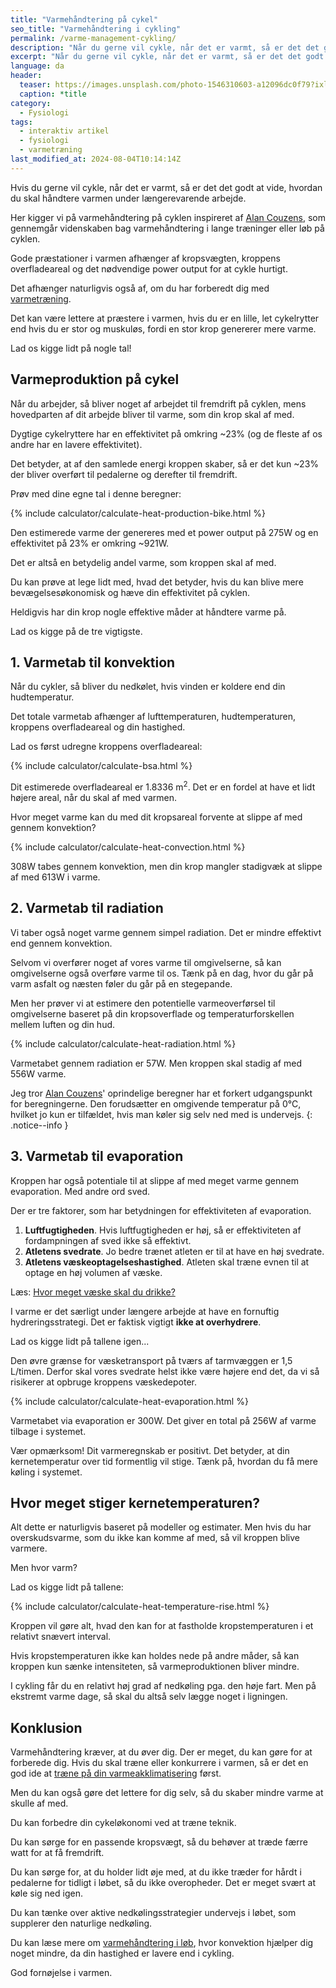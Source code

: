 ```yaml
---
title: "️Varmehåndtering på cykel"
seo_title: "️Varmehåndtering i cykling"
permalink: /varme-management-cykling/
description: "Når du gerne vil cykle, når det er varmt, så er det det godt at vide, hvordan du skal håndtere varmen under længerevarende arbejde."
excerpt: "Når du gerne vil cykle, når det er varmt, så er det det godt at vide, hvordan du skal håndtere varmen under længerevarende arbejde."
language: da
header:
  teaser: https://images.unsplash.com/photo-1546310603-a12096dc0f79?ixlib=rb-1.2.1&ixid=MnwxMjA3fDB8MHxwaG90by1wYWdlfHx8fGVufDB8fHx8&auto=format&fit=crop&h=300&w=400&q=10
  caption: *title
category:
  - Fysiologi
tags:
  - interaktiv artikel
  - fysiologi
  - varmetræning
last_modified_at: 2024-08-04T10:14:14Z
---
```


Hvis du gerne vil cykle, når det er varmt, så er det det godt at vide, hvordan du skal håndtere varmen under længerevarende arbejde.

Her kigger vi på varmehåndtering på cyklen inspireret af [Alan Couzens](https://www.alancouzens.com/blog/heat.html), som gennemgår videnskaben bag varmehåndtering i lange træninger eller løb på cyklen.

Gode præstationer i varmen afhænger af kropsvægten, kroppens overfladeareal og det nødvendige power output for at cykle hurtigt.

Det afhænger naturligvis også af, om du har forberedt dig med [varmetræning](/varmetraening/).

Det kan være lettere at præstere i varmen, hvis du er en lille, let cykelrytter end hvis du er stor og muskuløs, fordi en stor krop genererer mere varme.

Lad os kigge lidt på nogle tal!

## Varmeproduktion på cykel

Når du arbejder, så bliver noget af arbejdet til fremdrift på cyklen, mens hovedparten af dit arbejde bliver til varme, som din krop skal af med.

Dygtige cykelryttere har en effektivitet på omkring ~23% (og de fleste af os andre har en lavere effektivitet).

Det betyder, at af den samlede energi kroppen skaber, så er det kun ~23% der bliver overført til pedalerne og derefter til fremdrift.

Prøv med dine egne tal i denne beregner:

{% include calculator/calculate-heat-production-bike.html %}

Den estimerede varme der genereres med et power output på <span id="heat_bike_power_output">275</span>W og en effektivitet på <span id="heat_bike_efficiency">23</span>% er omkring ~<span id="heat_bike_watt">921</span>W.

Det er altså en betydelig andel varme, som kroppen skal af med.

Du kan prøve at lege lidt med, hvad det betyder, hvis du kan blive mere bevægelsesøkonomisk og hæve din effektivitet på cyklen.

Heldigvis har din krop nogle effektive måder at håndtere varme på.

Lad os kigge på de tre vigtigste.

## 1. Varmetab til konvektion

Når du cykler, så bliver du nedkølet, hvis vinden er koldere end din hudtemperatur.

Det totale varmetab afhænger af lufttemperaturen, hudtemperaturen, kroppens overfladeareal og din hastighed.

Lad os først udregne kroppens overfladeareal:

{% include calculator/calculate-bsa.html %}

Dit estimerede overfladeareal er <span id="heat_management_bsa">1.8336</span> m<sup>2</sup>. Det er en fordel at have et lidt højere areal, når du skal af med varmen.

Hvor meget varme kan du med dit kropsareal forvente at slippe af med gennem konvektion?

{% include calculator/calculate-heat-convection.html %}

<span id="heat_management_convection">308</span>W tabes gennem konvektion, men din krop mangler stadigvæk at slippe af med <span id="heat_management_subtotal_1">613</span>W i varme.

## 2. Varmetab til radiation

Vi taber også noget varme gennem simpel radiation. Det er mindre effektivt end gennem konvektion.

Selvom vi overfører noget af vores varme til omgivelserne, så kan omgivelserne også overføre varme til os. Tænk på en dag, hvor du går på varm asfalt og næsten føler du går på en stegepande.

Men her prøver vi at estimere den potentielle varmeoverførsel til omgivelserne baseret på din kropsoverflade og temperaturforskellen mellem luften og din hud.

{% include calculator/calculate-heat-radiation.html %}

Varmetabet gennem radiation er <span id="heat_management_radiation">57</span>W. Men kroppen skal stadig af med <span id="heat_management_subtotal_2">556</span>W varme.

Jeg tror [Alan Couzens](https://www.alancouzens.com/blog/heat.html)' oprindelige beregner har et forkert udgangspunkt for beregningerne. Den forudsætter en omgivende temperatur på 0°C, hvilket jo kun er tilfældet, hvis man køler sig selv ned med is undervejs.
{: .notice--info }

## 3. Varmetab til evaporation

Kroppen har også potentiale til at slippe af med meget varme gennem evaporation. Med andre ord sved.

Der er tre faktorer, som har betydningen for effektiviteten af evaporation.

1. **Luftfugtigheden**. Hvis luftfugtigheden er høj, så er effektiviteten af fordampningen af sved ikke så effektivt.
2. **Atletens svedrate**. Jo bedre trænet atleten er til at have en høj svedrate.
3. **Atletens væskeoptagelseshastighed**. Atleten skal træne evnen til at optage en høj volumen af væske.

Læs: [Hvor meget væske skal du drikke?](/hvor-meget-vand-skal-man-drikke-om-dagen/)

I varme er det særligt under længere arbejde at have en fornuftig hydreringsstrategi. Det er faktisk vigtigt **ikke at overhydrere**.

Lad os kigge lidt på tallene igen...

Den øvre grænse for væsketransport på tværs af tarmvæggen er 1,5 L/timen. Derfor skal vores svedrate helst ikke være højere end det, da vi så risikerer at opbruge kroppens væskedepoter.

{% include calculator/calculate-heat-evaporation.html %}

Varmetabet via evaporation er <span id="heat_management_evaporation">300</span>W. Det giver en total på <span id="heat_management_subtotal_3">256</span>W af varme tilbage i systemet.

<p id="heat_management_message">Vær opmærksom! Dit varmeregnskab er positivt. Det betyder, at din kernetemperatur over tid formentlig vil stige. Tænk på, hvordan du få mere køling i systemet.</p>

## Hvor meget stiger kernetemperaturen?

Alt dette er naturligvis baseret på modeller og estimater. Men hvis du har overskudsvarme, som du ikke kan komme af med, så vil kroppen blive varmere.

Men hvor varm?

Lad os kigge lidt på tallene:

{% include calculator/calculate-heat-temperature-rise.html %}

Kroppen vil gøre alt, hvad den kan for at fastholde kropstemperaturen i et relativt snævert interval.

<p id="heat_temperature_rise_message"></p>

Hvis kropstemperaturen ikke kan holdes nede på andre måder, så kan kroppen kun sænke intensiteten, så varmeproduktionen bliver mindre.

I cykling får du en relativt høj grad af nedkøling pga. den høje fart. Men på ekstremt varme dage, så skal du altså selv lægge noget i ligningen.

## Konklusion

Varmehåndtering kræver, at du øver dig. Der er meget, du kan gøre for at forberede dig. Hvis du skal træne eller konkurrere i varmen, så er det en god ide at [træne på din varmeakklimatisering](/varmeakklimatisering-traening-i-varmen/) først.

Men du kan også gøre det lettere for dig selv, så du skaber mindre varme at skulle af med.

Du kan forbedre din cykeløkonomi ved at træne teknik.

Du kan sørge for en passende kropsvægt, så du behøver at træde færre watt for at få fremdrift.

Du kan sørge for, at du holder lidt øje med, at du ikke træder for hårdt i pedalerne for tidligt i løbet, så du ikke overopheder. Det er meget svært at køle sig ned igen.

Du kan tænke over aktive nedkølingsstrategier undervejs i løbet, som supplerer den naturlige nedkøling.

Du kan læse mere om [varmehåndtering i løb](/varme-management-loeb/), hvor konvektion hjælper dig noget mindre, da din hastighed er lavere end i cykling.

God fornøjelse i varmen.